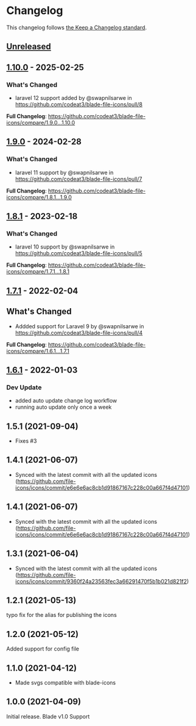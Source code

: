 # Changelog

This changelog follows [the Keep a Changelog standard](https://keepachangelog.com).

## [Unreleased](https://github.com/codeat3/blade-file-icons/compare/1.10.0...HEAD)

## [1.10.0](https://github.com/codeat3/blade-file-icons/compare/1.9.0...1.10.0) - 2025-02-25

### What's Changed

* laravel 12 support added by @swapnilsarwe in https://github.com/codeat3/blade-file-icons/pull/8

**Full Changelog**: https://github.com/codeat3/blade-file-icons/compare/1.9.0...1.10.0

## [1.9.0](https://github.com/codeat3/blade-file-icons/compare/1.8.1...1.9.0) - 2024-02-28

### What's Changed

* laravel 11 support by @swapnilsarwe in https://github.com/codeat3/blade-file-icons/pull/7

**Full Changelog**: https://github.com/codeat3/blade-file-icons/compare/1.8.1...1.9.0

## [1.8.1](https://github.com/codeat3/blade-file-icons/compare/1.7.1...1.8.1) - 2023-02-18

### What's Changed

- laravel 10 support by @swapnilsarwe in https://github.com/codeat3/blade-file-icons/pull/5

**Full Changelog**: https://github.com/codeat3/blade-file-icons/compare/1.7.1...1.8.1

## [1.7.1](https://github.com/codeat3/blade-file-icons/compare/1.6.1...1.7.1) - 2022-02-04

## What's Changed

- Addded support for Laravel 9 by @swapnilsarwe in https://github.com/codeat3/blade-file-icons/pull/4

**Full Changelog**: https://github.com/codeat3/blade-file-icons/compare/1.6.1...1.7.1

## [1.6.1](https://github.com/codeat3/blade-file-icons/compare/1.5.1...1.6.1) - 2022-01-03

### Dev Update

- added auto update change log workflow
- running auto update only once a week

## 1.5.1 (2021-09-04)

- Fixes #3

## 1.4.1 (2021-06-07)

- Synced with the latest commit with all the updated icons (https://github.com/file-icons/icons/commit/e6e6e6ac8cb1d91867167c228c00a667f4d47101)

## 1.4.1 (2021-06-07)

- Synced with the latest commit with all the updated icons (https://github.com/file-icons/icons/commit/e6e6e6ac8cb1d91867167c228c00a667f4d47101)

## 1.3.1 (2021-06-04)

- Synced with the latest commit with all the updated icons (https://github.com/file-icons/icons/commit/9360f24a23563fec3a66291470f5b1b021d821f2)

## 1.2.1 (2021-05-13)

typo fix for the alias for publishing the icons

## 1.2.0 (2021-05-12)

Added support for config file

## 1.1.0 (2021-04-12)

- Made svgs compatible with blade-icons

## 1.0.0 (2021-04-09)

Initial release.
Blade v1.0 Support
